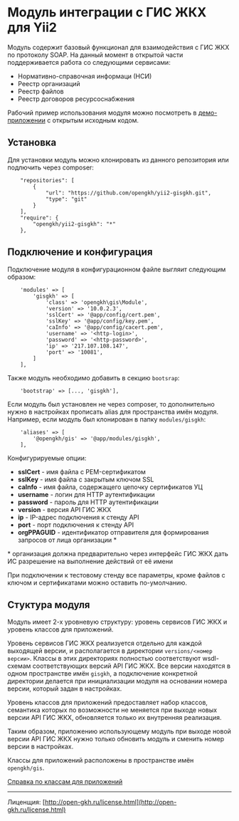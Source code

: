 # Модуль интеграции с ГИС ЖКХ для Yii2

Модуль содержит базовый функционал для взаимодействия с ГИС ЖКХ по протоколу SOAP. 
На данный момент в открытой части поддерживается работа со следующими сервисами:
 
- Нормативно-справочная информаци (НСИ)
- Реестр организаций
- Реестр файлов
- Реестр договоров ресурсоснабжения

Рабочий пример использования модуля можно посмотреть в [демо-приложении](https://github.com/opengkh/yii2-gisgkh-example) с открытым исходным кодом.

## Установка

Для установки модуль можно клонировать из данного репозитория или подлючить через composer:

```
    "repositories": [
        {
            "url": "https://github.com/opengkh/yii2-gisgkh.git",
            "type": "git"
        }
    ],
    "require": {
        "opengkh/yii2-gisgkh": "*"
    },
```

## Подключение и конфигурация

Подключение модуля в конфигурационном файле выгляит следующим образом:

```
    'modules' => [
        'gisgkh' => [
            'class' => 'opengkh\gis\Module',
            'version' => '10.0.2.3',
            'sslCert' => '@app/config/cert.pem',
            'sslKey' => '@app/config/key.pem',
            'caInfo' => '@app/config/cacert.pem',
            'username' => '<http-login>',
            'password' => '<http-password>',
            'ip' => '217.107.108.147',
            'port' => '10081',
        ]
    ],
```

Также модуль необходимо добавить в секцию `bootsrap`:

```
    'bootstrap' => [..., 'gisgkh'],
```

Если модуль был установлен не через composer, то дополнительно нужно в настройках 
прописать alias для пространства имён модуля. Например, если модуль был клонирован 
в папку `modules/gisgkh`:

```
    'aliases' => [
        '@opengkh/gis' => '@app/modules/gisgkh',
    ],
```

Конфигурируемые опции:

- **sslCert** - имя файла с PEM-сертификатом
- **sslKey** - имя файла с закрытым ключом SSL
- **caInfo** - имя файла, содержащего цепочку сертификатов УЦ
- **username** - логин для HTTP аутентификации 
- **password** -  пароль для HTTP аутентификации
- **version** - версия API ГИС ЖКХ
- **ip** - IP-адрес подключения к стенду API
- **port** - порт подключения к стенду API 
- **orgPPAGUID** - идентификатор отправителя для формирования запросов от лица организации \* 

\* организация должна предварительно через интерфейс ГИС ЖКХ дать ИС разрешение на выполнение действий от её имени

При подключении к тестовому стенду все параметры, кроме файлов с ключом и сертификатами можно оставить по-умолчанию.

## Стуктура модуля

Модуль имеет 2-х уровневую структуру: уровень сервисов ГИС ЖКХ и уровень классов для приложений.

Уровень сервисов ГИС ЖКХ реализуется отдельно для каждой выходящей версии, и располагается в директории 
`versions/<номер версии>`. Классы в этих директориях полностью соответствуют wsdl-схемам соответствующих версий API ГИС ЖКХ.
Все версии находятся в одном пространстве имён `gisgkh`, а подключение конкретной директории делается 
при инициализации модуля на основании номера версии, который задан в настройках.

Уровень классов для приложений предоставляет набор классов, семантика которых по возможности не меняется при выходе новых версии API ГИС ЖКХ, 
обновляется только их внутренняя реализация.
 
Таким образом, приложению использующему модуль при выходе новой версии API ГИС ЖКХ нужно только 
обновить модуль и сменить номер версии в настройках.

Классы для приложений расположены в пространстве имён `opengkh/gis`.

[Справка по классам для приложений](reference.md)
 
---
 
Лиценщия: [http://open-gkh.ru/license.html](http://open-gkh.ru/license.html)
 



